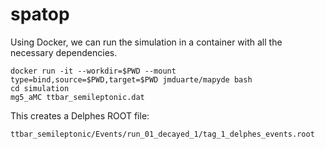# spatop

Using Docker, we can run the simulation in a container with all the necessary dependencies.
```
docker run -it --workdir=$PWD --mount type=bind,source=$PWD,target=$PWD jmduarte/mapyde bash
cd simulation
mg5_aMC ttbar_semileptonic.dat
```

This creates a Delphes ROOT file:
```
ttbar_semileptonic/Events/run_01_decayed_1/tag_1_delphes_events.root
```